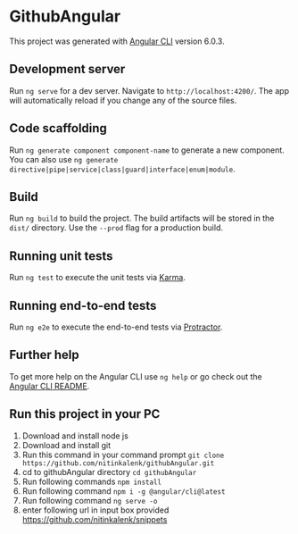 # GithubAngular

This project was generated with [Angular CLI](https://github.com/angular/angular-cli) version 6.0.3.

## Development server

Run `ng serve` for a dev server. Navigate to `http://localhost:4200/`. The app will automatically reload if you change any of the source files.

## Code scaffolding

Run `ng generate component component-name` to generate a new component. You can also use `ng generate directive|pipe|service|class|guard|interface|enum|module`.

## Build

Run `ng build` to build the project. The build artifacts will be stored in the `dist/` directory. Use the `--prod` flag for a production build.

## Running unit tests

Run `ng test` to execute the unit tests via [Karma](https://karma-runner.github.io).

## Running end-to-end tests

Run `ng e2e` to execute the end-to-end tests via [Protractor](http://www.protractortest.org/).

## Further help

To get more help on the Angular CLI use `ng help` or go check out the [Angular CLI README](https://github.com/angular/angular-cli/blob/master/README.md).

## Run this project in your PC
1. Download and install node js
2. Download and install git
3. Run this command in your command prompt
`git clone https://github.com/nitinkalenk/githubAngular.git`
4. cd to githubAngular directory
`cd githubAngular`
5. Run following commands
`npm install`
6. Run following command
`npm i -g @angular/cli@latest`
7. Run following command
`ng serve -o`
6. enter following url in input box provided
https://github.com/nitinkalenk/snippets
